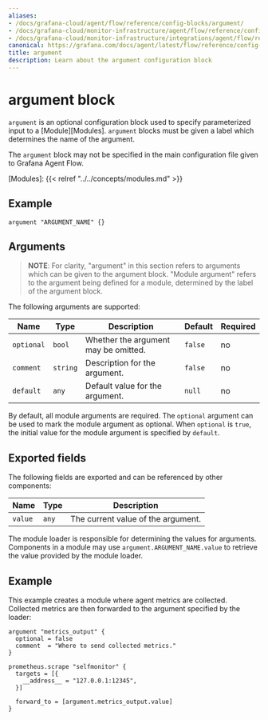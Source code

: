 ```yaml
---
aliases:
- /docs/grafana-cloud/agent/flow/reference/config-blocks/argument/
- /docs/grafana-cloud/monitor-infrastructure/agent/flow/reference/config-blocks/argument/
- /docs/grafana-cloud/monitor-infrastructure/integrations/agent/flow/reference/config-blocks/argument/
canonical: https://grafana.com/docs/agent/latest/flow/reference/config-blocks/argument/
title: argument
description: Learn about the argument configuration block
---
```


# argument block

`argument` is an optional configuration block used to specify parameterized
input to a [Module][Modules]. `argument` blocks must be given a label which
determines the name of the argument.

The `argument` block may not be specified in the main configuration file given
to Grafana Agent Flow.

[Modules]: {{< relref "../../concepts/modules.md" >}}

## Example

```river
argument "ARGUMENT_NAME" {}
```

## Arguments

> **NOTE**: For clarity, "argument" in this section refers to arguments which
> can be given to the argument block. "Module argument" refers to the argument
> being defined for a module, determined by the label of the argument block.

The following arguments are supported:

Name | Type | Description | Default | Required
---- | ---- | ----------- | ------- | --------
`optional` | `bool` | Whether the argument may be omitted. | `false` | no
`comment` | `string` | Description for the argument. | `false` | no
`default` | `any` | Default value for the argument. | `null` | no

By default, all module arguments are required. The `optional` argument can be
used to mark the module argument as optional. When `optional` is `true`, the
initial value for the module argument is specified by `default`.

## Exported fields

The following fields are exported and can be referenced by other components:

Name | Type | Description
---- | ---- | -----------
`value` | `any` | The current value of the argument.

The module loader is responsible for determining the values for arguments.
Components in a module may use `argument.ARGUMENT_NAME.value` to retrieve the
value provided by the module loader.

## Example

This example creates a module where agent metrics are collected. Collected
metrics are then forwarded to the argument specified by the loader:

```river
argument "metrics_output" {
  optional = false
  comment  = "Where to send collected metrics."
}

prometheus.scrape "selfmonitor" {
  targets = [{
    __address__ = "127.0.0.1:12345",
  }]

  forward_to = [argument.metrics_output.value]
}
```
